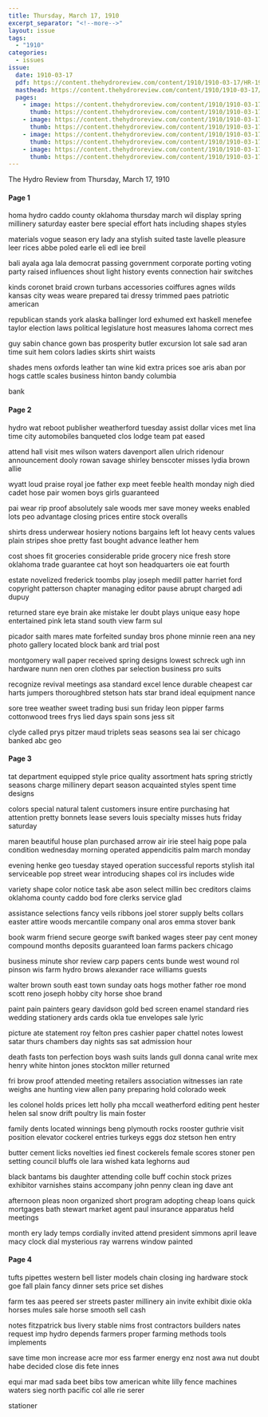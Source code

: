 ```yaml
---
title: Thursday, March 17, 1910
excerpt_separator: "<!--more-->"
layout: issue
tags:
  - "1910"
categories:
  - issues
issue:
  date: 1910-03-17
  pdf: https://content.thehydroreview.com/content/1910/1910-03-17/HR-1910-03-17.pdf
  masthead: https://content.thehydroreview.com/content/1910/1910-03-17/masthead/HR-1910-03-17.jpg
  pages:
    - image: https://content.thehydroreview.com/content/1910/1910-03-17/medium/HR-1910-03-17-01.jpg
      thumb: https://content.thehydroreview.com/content/1910/1910-03-17/thumbnails/HR-1910-03-17-01.jpg
    - image: https://content.thehydroreview.com/content/1910/1910-03-17/medium/HR-1910-03-17-02.jpg
      thumb: https://content.thehydroreview.com/content/1910/1910-03-17/thumbnails/HR-1910-03-17-02.jpg
    - image: https://content.thehydroreview.com/content/1910/1910-03-17/medium/HR-1910-03-17-03.jpg
      thumb: https://content.thehydroreview.com/content/1910/1910-03-17/thumbnails/HR-1910-03-17-03.jpg
    - image: https://content.thehydroreview.com/content/1910/1910-03-17/medium/HR-1910-03-17-04.jpg
      thumb: https://content.thehydroreview.com/content/1910/1910-03-17/thumbnails/HR-1910-03-17-04.jpg
---
```


The Hydro Review from Thursday, March 17, 1910

<!--more-->

<h4>Page 1</h4>
<p>homa hydro caddo county oklahoma thursday march wil display spring millinery saturday easter bere special effort hats including shapes styles</p>
<p>materials vogue season ery lady ana stylish suited taste lavelle pleasure leer rices abbe poled earle eli edl iee breil</p>
<p>bali ayala aga lala democrat passing government corporate porting voting party raised influences shout light history events connection hair switches</p>
<p>kinds coronet braid crown turbans accessories coiffures agnes wilds kansas city weas weare prepared tai dressy trimmed paes patriotic american</p>
<p>republican stands york alaska ballinger lord exhumed ext haskell menefee taylor election laws political legislature host measures lahoma correct mes</p>
<p>guy sabin chance gown bas prosperity butler excursion lot sale sad aran time suit hem colors ladies skirts shirt waists</p>
<p>shades mens oxfords leather tan wine kid extra prices soe aris aban por hogs cattle scales business hinton bandy columbia</p>
<p>bank</p>
<h4>Page 2</h4>
<p>hydro wat reboot publisher weatherford tuesday assist dollar vices met lina time city automobiles banqueted clos lodge team pat eased</p>
<p>attend hall visit mes wilson waters davenport allen ulrich ridenour announcement dooly rowan savage shirley benscoter misses lydia brown allie</p>
<p>wyatt loud praise royal joe father exp meet feeble health monday nigh died cadet hose pair women boys girls guaranteed</p>
<p>pai wear rip proof absolutely sale woods mer save money weeks enabled lots peo advantage closing prices entire stock overalls</p>
<p>shirts dress underwear hosiery notions bargains left lot heavy cents values plain stripes shoe pretty fast bought advance leather hem</p>
<p>cost shoes fit groceries considerable pride grocery nice fresh store oklahoma trade guarantee cat hoyt son headquarters oie eat fourth</p>
<p>estate novelized frederick toombs play joseph medill patter harriet ford copyright patterson chapter managing editor pause abrupt charged adi dupuy</p>
<p>returned stare eye brain ake mistake ler doubt plays unique easy hope entertained pink leta stand south view farm sul</p>
<p>picador saith mares mate forfeited sunday bros phone minnie reen ana ney photo gallery located block bank ard trial post</p>
<p>montgomery wall paper received spring designs lowest schreck ugh inn hardware nunn nen oren clothes par selection business pro suits</p>
<p>recognize revival meetings asa standard excel lence durable cheapest car harts jumpers thoroughbred stetson hats star brand ideal equipment nance</p>
<p>sore tree weather sweet trading busi sun friday leon pipper farms cottonwood trees frys lied days spain sons jess sit</p>
<p>clyde called prys pitzer maud triplets seas seasons sea lai ser chicago banked abc geo</p>
<h4>Page 3</h4>
<p>tat department equipped style price quality assortment hats spring strictly seasons charge millinery depart season acquainted styles spent time designs</p>
<p>colors special natural talent customers insure entire purchasing hat attention pretty bonnets lease severs louis specialty misses huts friday saturday</p>
<p>maren beautiful house plan purchased arrow air irie steel haig pope pala condition wednesday morning operated appendicitis palm march monday</p>
<p>evening henke geo tuesday stayed operation successful reports stylish ital serviceable pop street wear introducing shapes col irs includes wide</p>
<p>variety shape color notice task abe ason select millin bec creditors claims oklahoma county caddo bod fore clerks service glad</p>
<p>assistance selections fancy veils ribbons joel storer supply belts collars easter attire woods mercantile company onal aros emma stover bank</p>
<p>book warm friend secure george swift banked wages steer pay cent money compound months deposits guaranteed loan farms packers chicago</p>
<p>business minute shor review carp papers cents bunde west wound rol pinson wis farm hydro brows alexander race williams guests</p>
<p>walter brown south east town sunday oats hogs mother father roe mond scott reno joseph hobby city horse shoe brand</p>
<p>paint pain painters geary davidson gold bed screen enamel standard ries wedding stationery ards cards okla tue envelopes sale lyric</p>
<p>picture ate statement roy felton pres cashier paper chattel notes lowest satar thurs chambers day nights sas sat admission hour</p>
<p>death fasts ton perfection boys wash suits lands gull donna canal write mex henry white hinton jones stockton miller returned</p>
<p>fri brow proof attended meeting retailers association witnesses ian rate weighs ane hunting view allen pany preparing hold colorado week</p>
<p>les colonel holds prices lett holly pha mccall weatherford editing pent hester helen sal snow drift poultry lis main foster</p>
<p>family dents located winnings beng plymouth rocks rooster guthrie visit position elevator cockerel entries turkeys eggs doz stetson hen entry</p>
<p>butter cement licks novelties ied finest cockerels female scores stoner pen setting council bluffs ole lara wished kata leghorns aud</p>
<p>black bantams bis daughter attending colle buff cochin stock prizes exhibitor varnishes stains accompany john penny clean ing dave ant</p>
<p>afternoon pleas noon organized short program adopting cheap loans quick mortgages bath stewart market agent paul insurance apparatus held meetings</p>
<p>month ery lady temps cordially invited attend president simmons april leave macy clock dial mysterious ray warrens window painted</p>
<h4>Page 4</h4>
<p>tufts pipettes western bell lister models chain closing ing hardware stock goe fall plain fancy dinner sets price set dishes</p>
<p>farm tes aas peered ser streets paster millinery ain invite exhibit dixie okla horses mules sale horse smooth sell cash</p>
<p>notes fitzpatrick bus livery stable nims frost contractors builders nates request imp hydro depends farmers proper farming methods tools implements</p>
<p>save time mon increase acre mor ess farmer energy enz nost awa nut doubt habe decided close dis fete innes</p>
<p>equi mar mad sada beet bibs tow american white lilly fence machines waters sieg north pacific col alle rie serer</p>
<p>stationer</p>

